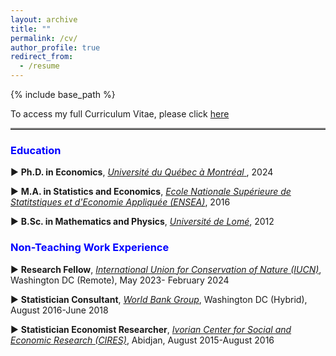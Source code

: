 ```yaml
---
layout: archive
title: ""
permalink: /cv/
author_profile: true
redirect_from:
  - /resume
---
```


{% include base_path %}
<!-- # <a href="http://avoumatsodo.github.io/files/CV_Komla.pdf" target="_blank">CV</a> -->


<!-- <hr style="border-top: 5px solid #8c8b8b; width:100%;"> -->

<span style="font-size: 14px;"> To access my full Curriculum Vitae, please click <a href="http://avoumatsodo.github.io/files/CV_Komla.pdf" target="_blank">here</a>
</span>

 <hr style="border-top: 2px solid #8c8b8b; width:100%;"> 
 
###  <span style="color:blue;"> Education </span>
  
 ▶ <span style="font-size: 14px;">
 **Ph.D. in Economics**, <a href="https://economie.esg.uqam.ca/en/faculty/professors/" target="_blank"> <i>Université du Québec à Montréal</i> </a>, 2024 </span>

 
 ▶ <span style="font-size: 14px;">
 **M.A.  in Statistics and Economics**, <a href="https://ensea.ed.ci/history/?lang=en" target="_blank"> <i>Ecole Nationale Supérieure de Statitstiques et d'Economie Appliquée (ENSEA)</i></a>, 2016 </span>

 
 ▶ <span style="font-size: 14px;">
 **B.Sc. in Mathematics and Physics**, <a href="https://univ-lome.tg/" target="_blank"> <i>Université de Lomé</i></a>, 2012
</span>
<!-- <hr style="border-top: 2px solid #8c8b8b; width:100%;"> -->
###  <span style="color:blue;"> Non-Teaching Work Experience </span>
▶ <span style="font-size: 14px;">
 **Research Fellow**, <a href="https://iucn.org/" target="_blank"> <i>International Union for Conservation of Nature (IUCN)</i></a>, Washington DC (Remote), May 2023- February 2024 </span>

 <!--   Duties included: Collaboration with a team of researchers to conduct extensive research on the topic of structural change and its implications for biodiversity conservation. -->

▶ <span style="font-size: 14px;">
 **Statistician Consultant**, <a href="https://www.worldbank.org/ext/en/home" target="_blank"> <i>World Bank Group</i></a>, Washington DC (Hybrid), August 2016-June 2018 </span>
  <!-- * Duties included: Ensuring data quality and accuracy while conducting data analysis and statistical modeling to support research and policy development.  -->

▶ <span style="font-size: 14px;">
 **Statistician Economist Researcher**, <a href="https://www.cires-ci.com/" target="_blank"> <i>Ivorian Center for Social and Economic Research (CIRES)</i></a>, Abidjan, August 2015-August 2016 </span>
 <!--  * Duties included: Analyzing data, reviewing scientific literature, and synthesizing findings to contribute to the understanding of the structural transformation differences between South Korea and Côte d'Ivoire. -->

 

  
    
  

